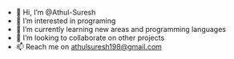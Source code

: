 - 👋 Hi, I’m @Athul-Suresh
- 👀 I’m interested in programing
- 🌱 I’m currently learning new areas and programming languages
- 💞️ I’m looking to collaborate on other projects
- 📫 Reach me on athulsuresh198@gmail.com



